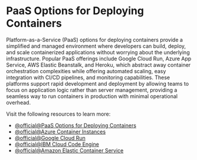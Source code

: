 # PaaS Options for Deploying Containers

Platform-as-a-Service (PaaS) options for deploying containers provide a simplified and managed environment where developers can build, deploy, and scale containerized applications without worrying about the underlying infrastructure. Popular PaaS offerings include Google Cloud Run, Azure App Service, AWS Elastic Beanstalk, and Heroku, which abstract away container orchestration complexities while offering automated scaling, easy integration with CI/CD pipelines, and monitoring capabilities. These platforms support rapid development and deployment by allowing teams to focus on application logic rather than server management, providing a seamless way to run containers in production with minimal operational overhead.

Visit the following resources to learn more:

- [@official@PaaS Options for Deploying Containers](https://www.docker.com/resources/what-container/#paas-options)
- [@official@Azure Container Instances](https://azure.microsoft.com/en-us/services/container-instances/)
- [@official@Google Cloud Run](https://cloud.google.com/run)
- [@official@IBM Cloud Code Engine](https://www.ibm.com/cloud/code-engine)
- [@official@Amazon Elastic Container Service](https://aws.amazon.com/ecs/)
